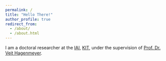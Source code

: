 ```yaml
---
permalink: /
title: "Hello There!"
author_profile: true
redirect_from:
  - /about/
  - /about.html
---
```

I am a doctoral researcher at the [IAI](https://www.iai.kit.edu/english/index.php), [KIT](https://www.kit.edu/english/index.php), under the supervision of [Prof. Dr. Veit Hagenmeyer](https://www.iai.kit.edu/english/921_1213.php).
